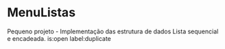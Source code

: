 # MenuListas
Pequeno projeto - Implementação das estrutura de dados Lista sequencial e encadeada.
is:open label:duplicate 
